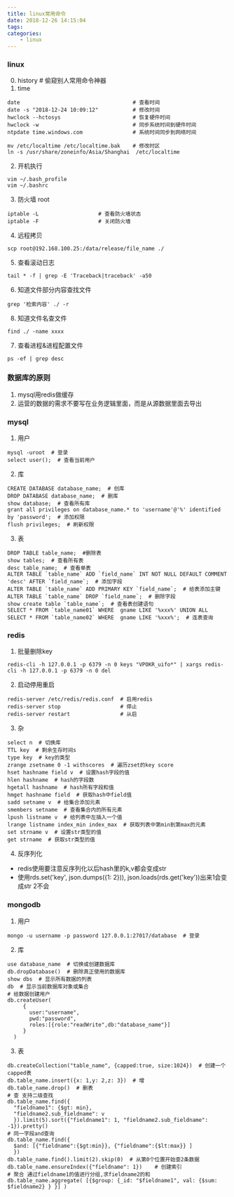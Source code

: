 ```yaml
---
title: linux常用命令
date: 2018-12-26 14:15:04
tags:
categories:
    - linux
---
```


### linux
0. history  # 偷窥别人常用命令神器
1. time
```
date                                    # 查看时间
date -s "2018-12-24 10:09:12"           # 修改时间
hwclock --hctosys                       # 恢复硬件时间
hwclock -w                              # 同步系统时间到硬件时间
ntpdate time.windows.com                # 系统时间同步到网络时间

mv /etc/localtime /etc/localtime.bak    # 修改时区
ln -s /usr/share/zoneinfo/Asia/Shanghai  /etc/localtime
```
2. 开机执行
```
vim ~/.bash_profile
vim ~/.bashrc
```
3. 防火墙 root
```
iptable -L                   # 查看防火墙状态
iptable -F                   # 关闭防火墙
```
4. 远程拷贝
```
scp root@192.168.100.25:/data/release/file_name ./
```
5. 查看滚动日志
```
tail * -f | grep -E 'Traceback|traceback' -a50
```
6. 知道文件部分内容查找文件
```
grep '检索内容' ./ -r
```
8. 知道文件名查文件
```
find ./ -name xxxx
```
7. 查看进程&进程配置文件
```
ps -ef | grep desc
```

### 数据库的原则
1. mysql用redis做缓存
2. 运营的数据的需求不要写在业务逻辑里面，而是从源数据里面去导出

### mysql
1. 用户
```
mysql -uroot  # 登录
select user();  # 查看当前用户
```
2. 库
```
CREATE DATABASE database_name;  # 创库
DROP DATABASE database_name;  # 删库
show database;  # 查看所有库
grant all privileges on database_name.* to 'username'@'%' identified by 'password';  # 添加权限
flush privileges;  # 刷新权限
```
3. 表
```
DROP TABLE table_name;  #删除表
show tables;  # 查看所有表
desc table_name;  # 查看单表
ALTER TABLE `table_name` ADD `field_name` INT NOT NULL DEFAULT COMMENT 'desc' AFTER `field_name`;  # 添加字段
ALTER TABLE `table_name` ADD PRIMARY KEY `field_name`;  # 给表添加主键
ALTER TABLE `table_name` DROP `field_name`;  # 删除字段
show create table `table_name`;  # 查看表创建语句
SELECT * FROM `table_name01` WHERE  gname LIKE '%xxx%' UNION ALL SELECT * FROM `table_name02` WHERE  gname LIKE '%xxx%';  # 连表查询
```


### redis
1. 批量删除key
```
redis-cli -h 127.0.0.1 -p 6379 -n 0 keys "VPOKR_uifo*" | xargs redis-cli -h 127.0.0.1 -p 6379 -n 0 del
```
2. 启动停用重启
```
redis-server /etc/redis/redis.conf  # 启用redis
redis-server stop                   # 停止
redis-server restart                # 从启
```
3. 杂
```
select n  # 切换库
TTL key  # 剩余生存时间s
type key  # key的类型
zrange zsetname 0 -1 withscores  # 遍历zset的key score
hset hashname field v  # 设置hash字段的值
hlen hashname  # hash的字段数
hgetall hashname  # hash所有字段和值
hmget hashname field  # 获取hash中field值
sadd setname v  # 给集合添加元素
smembers setname  # 查看集合内的所有元素
lpush listname v  # 给列表中左插入一个值
lrange listname index_min index_max  # 获取列表中第min到第max的元素
set strname v  # 设置str类型的值
get strname  # 获取str类型的值
```
4. 反序列化
  * redis使用要注意反序列化以后hash里的k,v都会变成str
  * 使用rds.set('key', json.dumps({1: 2})), json.loads(rds.get('key'))出来1会变成str 2不会

### mongodb
1. 用户
```
mongo -u username -p password 127.0.0.1:27017/database  # 登录
```
2. 库
```
use database_name  # 切换或创建数据库
db.dropDatabase()  # 删除真正使用的数据库	 
show dbs  # 显示所有数据的列表
db  # 显示当前数据库对象或集合
# 给数据创建用户
db.createUser(
     {
       user:"username",
       pwd:"password",
       roles:[{role:"readWrite",db:"database_name"}]
     }
  )
```
3. 表
  ```
  db.createCollection("table_name", {capped:true, size:1024})  # 创建一个capped表
  db.table_name.insert({x: 1,y: 2,z: 3})  # 增
  db.table_name.drop()  # 删表
  # 查 支持二级查找
  db.table_name.find({
    "fieldname1": {$gt: min},
    "fieldname2.sub_fieldname": v
    }).limit(5).sort({"fieldname1": 1, "fieldname2.sub_fieldname": -1}).pretty()
  # 同一字段and查询
  db.table_name.find({
    $and: [{"fieldname":{$gt:min}}, {"fieldname":{$lt:max}} ]
    })
  db.table_name.find().limit(2).skip(0)  # 从第0个位置开始查2条数据
  db.table_name.ensureIndex({"fieldname": 1})    # 创建索引
  # 聚合 通过fieldname1的值进行分组,求fieldname2的和
  db.table_name.aggregate( [{$group: {_id: "$fieldname1", val: {$sum: $fieldname2} } }] )
  ```
